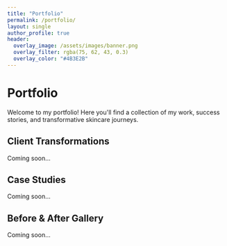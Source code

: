 ```yaml
---
title: "Portfolio"
permalink: /portfolio/
layout: single
author_profile: true
header:
  overlay_image: /assets/images/banner.png
  overlay_filter: rgba(75, 62, 43, 0.3)
  overlay_color: "#4B3E2B"
---
```


<div class="brand-section">
  <h1 class="brand-heading">Portfolio</h1>

  <p class="brand-text">Welcome to my portfolio! Here you'll find a collection of my work, success stories, and transformative skincare journeys.</p>

  <h2 class="brand-subheading">Client Transformations</h2>
  <p class="brand-text">Coming soon...</p>

  <h2 class="brand-subheading">Case Studies</h2>
  <p class="brand-text">Coming soon...</p>

  <h2 class="brand-subheading">Before & After Gallery</h2>
  <p class="brand-text">Coming soon...</p>
</div> 